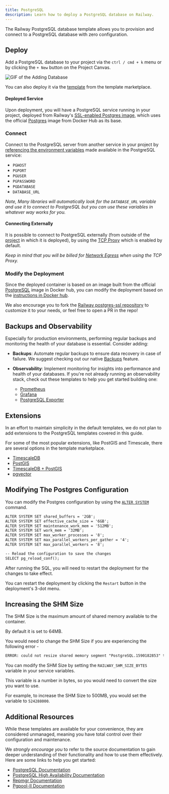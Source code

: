 ```yaml
---
title: PostgreSQL
description: Learn how to deploy a PostgreSQL database on Railway.
---
```


The Railway PostgreSQL database template allows you to provision and connect to a PostgreSQL database with zero configuration.

## Deploy

Add a PostgreSQL database to your project via the `ctrl / cmd + k` menu or by clicking the `+ New` button on the Project Canvas.

<Image src="https://res.cloudinary.com/railway/image/upload/v1695934218/docs/databases/addDB_qxyctn.gif"
alt="GIF of the Adding Database"
layout="responsive"
width={450} height={396} quality={100} />

You can also deploy it via the [template](https://railway.com/template/postgres) from the template marketplace.

#### Deployed Service

Upon deployment, you will have a PostgreSQL service running in your project, deployed from Railway's [SSL-enabled Postgres image](https://github.com/railwayapp-templates/postgres-ssl/pkgs/container/postgres-ssl), which uses the official [Postgres](https://hub.docker.com/_/postgres) image from Docker Hub as its base.

### Connect

Connect to the PostgreSQL server from another service in your project by [referencing the environment variables](/guides/variables#referencing-another-services-variable) made available in the PostgreSQL service:

- `PGHOST`
- `PGPORT`
- `PGUSER`
- `PGPASSWORD`
- `PGDATABASE`
- `DATABASE_URL`

_Note, Many libraries will automatically look for the `DATABASE_URL` variable and use
it to connect to PostgreSQL but you can use these variables in whatever way works for you._

#### Connecting Externally

It is possible to connect to PostgreSQL externally (from outside of the [project](/develop/projects) in which it is deployed), by using the [TCP Proxy](/deploy/exposing-your-app#tcp-proxying) which is enabled by default.

_Keep in mind that you will be billed for [Network Egress](/reference/pricing/plans#resource-usage-pricing) when using the TCP Proxy._

### Modify the Deployment

Since the deployed container is based on an image built from the official [PostgreSQL](https://hub.docker.com/_/postgres) image in Docker hub, you can modify the deployment based on the [instructions in Docker hub](https://hub.docker.com/_/postgres#:~:text=How%20to%20extend%20this%20image).

We also encourage you to fork the [Railway postgres-ssl repository](https://github.com/railwayapp-templates/postgres-ssl) to customize it to your needs, or feel free to open a PR in the repo!

## Backups and Observability

Especially for production environments, performing regular backups and monitoring the health of your database is essential. Consider adding:

- **Backups**: Automate regular backups to ensure data recovery in case of failure. We suggest checking out our native [Backups](/reference/backups) feature.

- **Observability**: Implement monitoring for insights into performance and health of your databases. If you're not already running an observability stack, check out these templates to help you get started building one:
  - [Prometheus](https://railway.com/template/KmJatA)
  - [Grafana](https://railway.com/template/anURAt)
  - [PostgreSQL Exporter](https://railway.com/template/gDzHrM)

## Extensions

In an effort to maintain simplicity in the default templates, we do not plan to add extensions to the PostgreSQL templates covered in this guide.

For some of the most popular extensions, like PostGIS and Timescale, there are several options in the template marketplace.

- <a href="https://railway.com/template/VSbF5V" target="_blank">TimescaleDB</a>
- <a href="https://railway.com/template/postgis" target="_blank">PostGIS</a>
- <a href="https://railway.com/template/timescaledb-postgis" target="_blank">TimescaleDB + PostGIS</a>
- <a href="https://railway.com/template/3jJFCA" target="_blank">pgvector</a>

## Modifying The Postgres Configuration

You can modify the Postgres configuration by using the [`ALTER SYSTEM`](https://www.postgresql.org/docs/current/sql-altersystem.html) command.

```txt
ALTER SYSTEM SET shared_buffers = '2GB';
ALTER SYSTEM SET effective_cache_size = '6GB';
ALTER SYSTEM SET maintenance_work_mem = '512MB';
ALTER SYSTEM SET work_mem = '32MB';
ALTER SYSTEM SET max_worker_processes = '8';
ALTER SYSTEM SET max_parallel_workers_per_gather = '4';
ALTER SYSTEM SET max_parallel_workers = '8';

-- Reload the configuration to save the changes
SELECT pg_reload_conf();
```

After running the SQL, you will need to restart the deployment for the changes to take effect.

You can restart the deployment by clicking the `Restart` button in the deployment's 3-dot menu.

## Increasing the SHM Size

The SHM Size is the maximum amount of shared memory available to the container.

By default it is set to 64MB.

You would need to change the SHM Size if you are experiencing the following error -

```txt
ERROR: could not resize shared memory segment "PostgreSQL.1590182853" to 182853 bytes: no space left on device
```

You can modify the SHM Size by setting the `RAILWAY_SHM_SIZE_BYTES` variable in your service variables.

This variable is a number in bytes, so you would need to convert the size you want to use.

For example, to increase the SHM Size to 500MB, you would set the variable to `524288000`.

## Additional Resources

While these templates are available for your convenience, they are considered unmanaged, meaning you have total control over their configuration and maintenance.

We _strongly encourage you_ to refer to the source documentation to gain deeper understanding of their functionality and how to use them effectively. Here are some links to help you get started:

- [PostgreSQL Documentation](https://www.postgresql.org/)
- [PostgreSQL High Availability Documentation](https://www.postgresql.org/docs/current/high-availability.html)
- [Repmgr Documentation](https://www.repmgr.org/docs/current/getting-started.html)
- [Pgpool-II Documentation](https://www.pgpool.net/docs/latest/en/html/)
